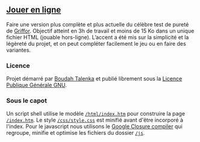 ## [Jouer en ligne](http://test-purete.boudah.pl)

Faire une version plus complète et plus actuelle du célèbre test de pureté de
[Griffor](http://test.griffor.com/). Objectif atteint en 3h de travail et moins
de 15 Ko dans un unique fichier HTML (jouable hors-ligne). L’accent a été mis
sur la simplicité et la légèreté du projet, et on peut compléter facilement le
jeu ou en faire des variantes.

### Licence

Projet démarré par [Boudah Talenka](http://boudah.pl) et publié librement sous
la [Licence Publique Générale GNU](https://www.gnu.org/licenses/gpl.html).

### Sous le capot

Un script shell utilise le modèle 
[`/html/index.htm`](https://github.com/Talenka/test-purete/blob/master/html/index.htm) 
pour construire la page 
[`/index.htm`](https://github.com/Talenka/test-purete/blob/master/index.htm). 
Le style [`/css/style.css`](https://github.com/Talenka/test-purete/blob/master/css/style.css) 
est minifié avant d'être incorporé à l'index. Pour le javascript nous utilisons 
le [Google Closure compiler](https://developers.google.com/closure/compiler/) 
qui regroupe, minifie et optimise les fichiers du dossier 
[`/js`](https://github.com/Talenka/test-purete/tree/master/js).